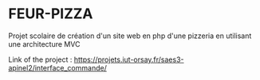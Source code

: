 # FEUR-PIZZA
Projet scolaire de création d'un site web en php d'une pizzeria en utilisant une architecture MVC

Link of the project : https://projets.iut-orsay.fr/saes3-apinel2/interface_commande/
